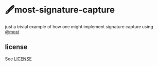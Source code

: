 # 🖋️most-signature-capture

just a trivial example of how one might implement signature capture using [@most](https://github.com/mostjs/core)

## license

See [LICENSE](LICENSE)
